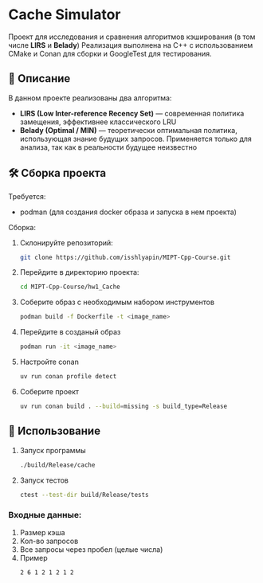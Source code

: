 # Cache Simulator

Проект для исследования и сравнения алгоритмов кэширования (в том числе **LIRS** и **Belady**)
Реализация выполнена на C++ с использованием CMake и Conan для сборки и GoogleTest для тестирования.

## 📌 Описание

В данном проекте реализованы два алгоритма:

- **LIRS (Low Inter-reference Recency Set)** — современная политика замещения, эффективнее классического LRU  
- **Belady (Optimal / MIN)** — теоретически оптимальная политика, использующая знание будущих запросов. Применяется только для анализа, так как в реальности будущее неизвестно

## 🛠 Сборка проекта

Требуется:
- podman (для создания docker образа и запуска в нем проекта)

Сборка:
1. Склонируйте репозиторий:
    ```bash
    git clone https://github.com/isshlyapin/MIPT-Cpp-Course.git
    ```
2. Перейдите в директорию проекта:
    ```bash
    cd MIPT-Cpp-Course/hw1_Cache
    ```
3. Соберите образ с необходимым набором инструментов

    ```bash
    podman build -f Dockerfile -t <image_name>
    ```
4. Перейдите в созданый образ
    ```bash
    podman run -it <image_name>
    ```
5. Настройте conan
    ```bash
    uv run conan profile detect
    ```
6. Соберите проект
    ```bash
    uv run conan build . --build=missing -s build_type=Release
    ```

## 🚀 Использование
1. Запуск программы
    ```bash
    ./build/Release/cache
    ```
2. Запуск тестов
    ```bash
    ctest --test-dir build/Release/tests
    ```
### Входные данные:
1. Размер кэша
2. Кол-во запросов
3. Все запросы через пробел (целые числа)
4. Пример
   ```
   2 6 1 2 1 2 1 2
   ```
